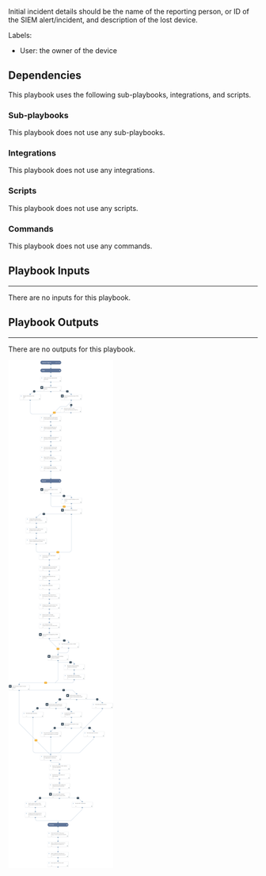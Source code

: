 Initial incident details should be the name of the reporting person, or ID of the SIEM alert/incident, and description of the lost device. 

Labels:
 - User: the owner of the device

## Dependencies
This playbook uses the following sub-playbooks, integrations, and scripts.

### Sub-playbooks
This playbook does not use any sub-playbooks.

### Integrations
This playbook does not use any integrations.

### Scripts
This playbook does not use any scripts.

### Commands
This playbook does not use any commands.

## Playbook Inputs
---
There are no inputs for this playbook.

## Playbook Outputs
---
There are no outputs for this playbook.

![lost_stolen_device](https://github.com/demisto/content/blob/1bdd5229392bd86f0cc58265a24df23ee3f7e662/docs/images/playbooks/Lost_Stolen_Device_Playbook.png)
